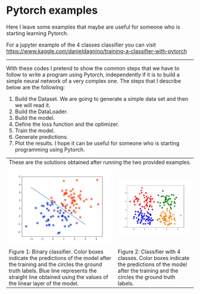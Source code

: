 # Pytorch examples
Here I leave some examples that maybe are useful for someone who is starting learning Pytorch.

For a jupyter example of the 4 classes classifier you can visit https://www.kaggle.com/danieldagnino/training-a-classifier-with-pytorch

---
With these codes I pretend to show the common steps that we have to follow to write a program using Pytorch, independently if it is to build a simple neural network of a very complex one. The steps that I describe below are the following:

  1. Build the Dataset. We are going to generate a simple data set and then we will read it.
  2. Build the DataLoader.
  3. Build the model.
  4. Define the loss function and the optimizer.
  5. Train the model.
  6. Generate predictions.
  7. Plot the results. I hope it can be useful for someone who is starting programming using Pytorch.

<table>
  <tr>
    <td colspan="2"> These are the solutions obtained after running the two provided examples. </td>
  </tr>
    <td> <img src="https://github.com/DanielDagnino/pytorch_examples/blob/master/img/2%20class.png" alt="Fianl circuit" width="400" /> </td>
    <td> <img src="https://github.com/DanielDagnino/pytorch_examples/blob/master/img/4%20classes.png" alt="Valve" rotate="90" width="400" /> </td>
  <tr>
    <td> Figure 1: Binary classifier. Color boxes indicate the predictions of the model after the training and the circles the ground truth labels. Blue line represents the straight line obtained using the values of the linear layer of the model. </td>
    <td> Figure 2: Classifier with 4 classes. Color boxes indicate the predictions of the model after the training and the circles the ground truth labels. </td>
  </tr>
</table>
